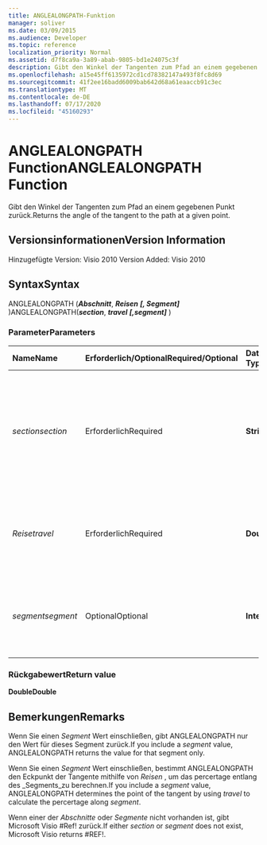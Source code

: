 ```yaml
---
title: ANGLEALONGPATH-Funktion
manager: soliver
ms.date: 03/09/2015
ms.audience: Developer
ms.topic: reference
localization_priority: Normal
ms.assetid: d7f8ca9a-3a89-abab-9805-bd1e24075c3f
description: Gibt den Winkel der Tangenten zum Pfad an einem gegebenen Punkt zurück.
ms.openlocfilehash: a15e45ff6135972cd1cd78382147a493f8fc8d69
ms.sourcegitcommit: 41f2ee16badd6009bab642d68a61eaaccb91c3ec
ms.translationtype: MT
ms.contentlocale: de-DE
ms.lasthandoff: 07/17/2020
ms.locfileid: "45160293"
---
```

# <a name="anglealongpath-function"></a><span data-ttu-id="57f8e-103">ANGLEALONGPATH Function</span><span class="sxs-lookup"><span data-stu-id="57f8e-103">ANGLEALONGPATH Function</span></span>

<span data-ttu-id="57f8e-104">Gibt den Winkel der Tangenten zum Pfad an einem gegebenen Punkt zurück.</span><span class="sxs-lookup"><span data-stu-id="57f8e-104">Returns the angle of the tangent to the path at a given point.</span></span>
  
## <a name="version-information"></a><span data-ttu-id="57f8e-105">Versionsinformationen</span><span class="sxs-lookup"><span data-stu-id="57f8e-105">Version Information</span></span>

<span data-ttu-id="57f8e-106">Hinzugefügte Version: Visio 2010
</span><span class="sxs-lookup"><span data-stu-id="57f8e-106">Version Added: Visio 2010</span></span> 
  
## <a name="syntax"></a><span data-ttu-id="57f8e-107">Syntax</span><span class="sxs-lookup"><span data-stu-id="57f8e-107">Syntax</span></span>

<span data-ttu-id="57f8e-108">ANGLEALONGPATH (***Abschnitt***, ***Reisen*** ***[, Segment]*** )</span><span class="sxs-lookup"><span data-stu-id="57f8e-108">ANGLEALONGPATH(***section***, ***travel*** ***[,segment]*** )</span></span> 
  
### <a name="parameters"></a><span data-ttu-id="57f8e-109">Parameter</span><span class="sxs-lookup"><span data-stu-id="57f8e-109">Parameters</span></span>

|<span data-ttu-id="57f8e-110">**Name**</span><span class="sxs-lookup"><span data-stu-id="57f8e-110">**Name**</span></span>|<span data-ttu-id="57f8e-111">**Erforderlich/Optional**</span><span class="sxs-lookup"><span data-stu-id="57f8e-111">**Required/Optional**</span></span>|<span data-ttu-id="57f8e-112">**Datentyp**</span><span class="sxs-lookup"><span data-stu-id="57f8e-112">**Data Type**</span></span>|<span data-ttu-id="57f8e-113">**Beschreibung**</span><span class="sxs-lookup"><span data-stu-id="57f8e-113">**Description**</span></span>|
|:-----|:-----|:-----|:-----|
| <span data-ttu-id="57f8e-114">_section_</span><span class="sxs-lookup"><span data-stu-id="57f8e-114">_section_</span></span> <br/> |<span data-ttu-id="57f8e-115">Erforderlich</span><span class="sxs-lookup"><span data-stu-id="57f8e-115">Required</span></span>  <br/> |<span data-ttu-id="57f8e-116">**String**</span><span class="sxs-lookup"><span data-stu-id="57f8e-116">**String**</span></span> <br/> |<span data-ttu-id="57f8e-117">Der Abschnitt "Geometrie", der den Pfad darstellt, angegeben mit einer Referenz auf dessen Zelle "Path" (z. B. Geometrie1.Path).</span><span class="sxs-lookup"><span data-stu-id="57f8e-117">The Geometry section that represents the path, specified by a reference to its Path cell (for example, Geometry1.Path).</span></span>  <br/> |
| <span data-ttu-id="57f8e-118">_Reise_</span><span class="sxs-lookup"><span data-stu-id="57f8e-118">_travel_</span></span> <br/> |<span data-ttu-id="57f8e-119">Erforderlich</span><span class="sxs-lookup"><span data-stu-id="57f8e-119">Required</span></span>  <br/> |<span data-ttu-id="57f8e-120">**Double**</span><span class="sxs-lookup"><span data-stu-id="57f8e-120">**Double**</span></span> <br/> |<span data-ttu-id="57f8e-121">Der Prozentsatz entlang des Pfads vom Anfangs- zum Endpunkt.</span><span class="sxs-lookup"><span data-stu-id="57f8e-121">The percentage along the path from begin point to end point.</span></span> <span data-ttu-id="57f8e-122">Muss zwischen 0 und 1 liegen.</span><span class="sxs-lookup"><span data-stu-id="57f8e-122">Must be between 0 and 1.</span></span>  <br/> |
| <span data-ttu-id="57f8e-123">_segment_</span><span class="sxs-lookup"><span data-stu-id="57f8e-123">_segment_</span></span> <br/> |<span data-ttu-id="57f8e-124">Optional</span><span class="sxs-lookup"><span data-stu-id="57f8e-124">Optional</span></span>  <br/> |<span data-ttu-id="57f8e-125">**Integer**</span><span class="sxs-lookup"><span data-stu-id="57f8e-125">**Integer**</span></span> <br/> |<span data-ttu-id="57f8e-126">Das 1-basierte Segment des Pfads, an dem der Tangentenwinkel berechnet werden soll.</span><span class="sxs-lookup"><span data-stu-id="57f8e-126">The 1-based segment of the path at which to calculate the tangent angle.</span></span>  <br/> |
   
### <a name="return-value"></a><span data-ttu-id="57f8e-127">Rückgabewert</span><span class="sxs-lookup"><span data-stu-id="57f8e-127">Return value</span></span>

 <span data-ttu-id="57f8e-128">**Double**</span><span class="sxs-lookup"><span data-stu-id="57f8e-128">**Double**</span></span>
  
## <a name="remarks"></a><span data-ttu-id="57f8e-129">Bemerkungen</span><span class="sxs-lookup"><span data-stu-id="57f8e-129">Remarks</span></span>

<span data-ttu-id="57f8e-130">Wenn Sie einen _Segment_ Wert einschließen, gibt ANGLEALONGPATH nur den Wert für dieses Segment zurück.</span><span class="sxs-lookup"><span data-stu-id="57f8e-130">If you include a  _segment_ value, ANGLEALONGPATH returns the value for that segment only.</span></span> 
  
<span data-ttu-id="57f8e-131">Wenn Sie einen _Segment_ Wert einschließen, bestimmt ANGLEALONGPATH den Eckpunkt der Tangente mithilfe von _Reisen_ , um das percertage entlang des _Segments_zu berechnen.</span><span class="sxs-lookup"><span data-stu-id="57f8e-131">If you include a  _segment_ value, ANGLEALONGPATH determines the point of the tangent by using  _travel_ to calculate the percertage along  _segment_.</span></span>
  
<span data-ttu-id="57f8e-132">Wenn einer der _Abschnitte_ oder _Segmente_ nicht vorhanden ist, gibt Microsoft Visio #Ref! zurück.</span><span class="sxs-lookup"><span data-stu-id="57f8e-132">If either  _section_ or  _segment_ does not exist, Microsoft Visio returns #REF!.</span></span> 
  

